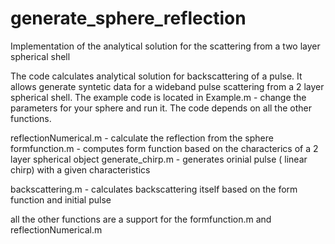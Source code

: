 # generate_sphere_reflection
Implementation of the analytical solution for the scattering from a  two layer spherical shell

The code calculates analytical solution for backscattering of a pulse. 
It allows generate syntetic data for a wideband pulse scattering from a 2 layer spherical shell.
The example code is located in Example.m - change the parameters for your sphere and run it.
The code depends on all the other functions.

reflectionNumerical.m - calculate the reflection from the sphere
formfunction.m -  computes form function based on the characterics of a 2 layer spherical object
generate_chirp.m - generates orinial pulse ( linear chirp) with a given characteristics

backscattering.m - calculates backscattering itself based on the form function and initial pulse

all the other functions are a support for the formfunction.m and reflectionNumerical.m 

